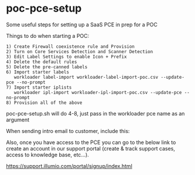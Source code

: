 # poc-pce-setup
Some useful steps for setting up a SaaS PCE in prep for a POC

Things to do when starting a POC:

	1) Create Firewall coexistence rule and Provision
	2) Turn on Core Services Detection and Scanner Detection
	3) Edit Label Settings to enable Icon + Prefix
	4) Delete the default rules
	5) Delete the pre-canned labels
	6) Import starter labels
       workloader label-import workloader-label-import-poc.csv --update-pce --no-prompt
	7) Import starter iplists
       workloader ipl-import workloader-ipl-import-poc.csv --update-pce --no-prompt
	8) Provision all of the above

poc-pce-setup.sh will do 4-8, just pass in the workloader pce name as an argument

When sending intro email to customer, include this:

Also, once you have access to the PCE you can go to the below link to create an account in our support portal (create & track support cases, access to knowledge base, etc...).

https://support.illumio.com/portal/signup/index.html
